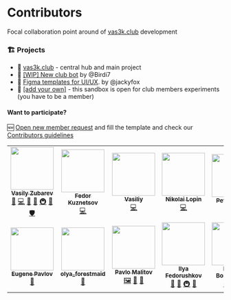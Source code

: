 # Contributors
Focal collaboration point around of [vas3k.club](https://vas3k.club/) development

### 🏗 Projects

- 🎩 [vas3k.club](https://github.com/vas3k/vas3k.club) - central hub and main project
- 🤖 [[WIP] New club bot](https://github.com/Birdi7/vas3k.club-bot) by @Birdi7
- 🎨 [Figma templates for UI/UX](https://www.figma.com/file/RVwz0TLpIvRiSd4AgRMUeA/vas3k.bookmark). by @jackyfox
- 🦄 [[add your own]](https://github.com/organizations/vas3k-sandbox/repositories/new) - this sandbox is open for club members experiments (you have to be a member)

#### Want to participate?

🆕 [Open new member request](https://github.com/vas3k-sandbox/contributors/issues/new?assignees=&labels=documentation&template=new-member-request.md&title=%5BNew+member%5D) and fill the template and check our [Сontributors guidelines](./docs/CONTRIBUTING.md)

<!-- markdownlint-restore -->
<!-- prettier-ignore-end -->

<!-- ALL-CONTRIBUTORS-LIST:END -->

<!-- ALL-CONTRIBUTORS-LIST:START - Do not remove or modify this section -->
<!-- prettier-ignore-start -->
<!-- markdownlint-disable -->
<table>
  <tr>
    <td align="center"><a href="https://github.com/vas3k"><img src="https://avatars0.githubusercontent.com/u/176344?v=4?s=100" width="100px;" alt=""/><br /><sub><b>Vasily Zubarev</b></sub></a><br /><a href="#root-vas3k" title="Owner and lead of the project">🎩</a> <a href="https://github.com/vas3k-sandbox/contributors/commits?author=vas3k" title="Code">💻</a> <a href="#business-vas3k" title="Business development">💼</a> <a href="#design-vas3k" title="Design">🎨</a> <a href="#infra-vas3k" title="Infrastructure (Hosting, Build-Tools, etc)">🚇</a> <a href="https://github.com/vas3k-sandbox/contributors/pulls?q=is%3Apr+reviewed-by%3Avas3k" title="Reviewed Pull Requests">👀</a> <a href="#security-vas3k" title="Security">🛡️</a></td>
    <td align="center"><a href="https://github.com/Vostenzuk"><img src="https://avatars2.githubusercontent.com/u/19980512?v=4?s=100" width="100px;" alt=""/><br /><sub><b>Fedor Kuznetsov</b></sub></a><br /><a href="https://github.com/vas3k-sandbox/contributors/commits?author=Vostenzuk" title="Code">💻</a></td>
    <td align="center"><a href="https://github.com/fr33mang"><img src="https://avatars0.githubusercontent.com/u/13254668?v=4?s=100" width="100px;" alt=""/><br /><sub><b>Vasiliy</b></sub></a><br /><a href="https://github.com/vas3k-sandbox/contributors/commits?author=fr33mang" title="Code">💻</a></td>
    <td align="center"><a href="https://bitbucket.org/Lopinopulos"><img src="https://avatars0.githubusercontent.com/u/1469636?v=4?s=100" width="100px;" alt=""/><br /><sub><b>Nikolai Lopin</b></sub></a><br /><a href="https://github.com/vas3k-sandbox/contributors/commits?author=nlopin" title="Code">💻</a></td>
    <td align="center"><a href="https://www.linkedin.com/in/korolevpetr"><img src="https://avatars2.githubusercontent.com/u/3356474?v=4?s=100" width="100px;" alt=""/><br /><sub><b>Petr Korolev</b></sub></a><br /><a href="https://github.com/vas3k-sandbox/contributors/issues?q=author%3Askywinder" title="Bug reports">🐛</a> <a href="https://github.com/vas3k-sandbox/contributors/commits?author=skywinder" title="Documentation">📖</a> <a href="#projectManagement-skywinder" title="Project Management">📆</a></td>
    <td align="center"><a href="https://github.com/ujlbu4"><img src="https://avatars2.githubusercontent.com/u/2970869?v=4?s=100" width="100px;" alt=""/><br /><sub><b>Ilya Shubkin</b></sub></a><br /><a href="https://github.com/vas3k-sandbox/contributors/commits?author=ujlbu4" title="Tests">⚠️</a></td>
    <td align="center"><a href="https://github.com/Birdi7"><img src="https://avatars3.githubusercontent.com/u/18901754?v=4?s=100" width="100px;" alt=""/><br /><sub><b>Egor</b></sub></a><br /><a href="#bot-Birdi7" title="Bot development">🤖</a></td>
  </tr>
  <tr>
    <td align="center"><a href="http://www.jackyfox.com/"><img src="https://avatars1.githubusercontent.com/u/693161?v=4?s=100" width="100px;" alt=""/><br /><sub><b>Eugene Pavlov</b></sub></a><br /><a href="#design-jackyfox" title="Design">🎨</a></td>
    <td align="center"><a href="http://www.behance.net/olga_gerasimova"><img src="https://avatars1.githubusercontent.com/u/63171724?v=4?s=100" width="100px;" alt=""/><br /><sub><b>olya_forestmaid</b></sub></a><br /><a href="#design-olgaForestmaid" title="Design">🎨</a></td>
    <td align="center"><a href="https://malitov.com/"><img src="https://avatars0.githubusercontent.com/u/10050550?v=4?s=100" width="100px;" alt=""/><br /><sub><b>Pavlo Malitov</b></sub></a><br /><a href="#frontend-malitov" title="Frontend development">🖼</a> <a href="#design-malitov" title="Design">🎨</a> <a href="https://github.com/vas3k-sandbox/contributors/pulls?q=is%3Apr+reviewed-by%3Amalitov" title="Reviewed Pull Requests">👀</a></td>
    <td align="center"><a href="https://github.com/IllanFed"><img src="https://avatars1.githubusercontent.com/u/3023033?v=4?s=100" width="100px;" alt=""/><br /><sub><b>Ilya Fedorushkov</b></sub></a><br /><a href="#backend-IllanFed" title="Backend development">🕋</a> <a href="#bot-IllanFed" title="Bot development">🤖</a> <a href="#devops-IllanFed" title="Infrastructure">🚇</a> <a href="https://github.com/vas3k-sandbox/contributors/pulls?q=is%3Apr+reviewed-by%3AIllanFed" title="Reviewed Pull Requests">👀</a></td>
    <td align="center"><a href="https://github.com/dimabory"><img src="https://avatars3.githubusercontent.com/u/11414342?v=4?s=100" width="100px;" alt=""/><br /><sub><b> Dmytro Borysovskyi</b></sub></a><br /><a href="#frontend-dimabory" title="Frontend development">🖼</a> <a href="#backend-dimabory" title="Backend development">🕋</a> <a href="https://github.com/vas3k-sandbox/contributors/pulls?q=is%3Apr+reviewed-by%3Adimabory" title="Reviewed Pull Requests">👀</a></td>
  </tr>
</table>

<!-- markdownlint-restore -->
<!-- prettier-ignore-end -->

<!-- ALL-CONTRIBUTORS-LIST:END -->
